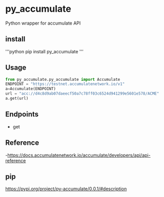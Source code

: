 # py_accumulate

Python wrapper for accumulate API


## install
'''python
pip install py_accumulate
'''
## Usage

```python
from py_accumulate.py_accumulate import Accumulate
ENDPOINT = "https://testnet.accumulatenetwork.io/v1"
a=Accumulate(ENDPOINT)
url = "acc://d4c8d9ab07daeecf50a7c78ff03c6524d941299e5601e578/ACME"
a.get(url)
```

## Endpoints

- get 


## Reference

-https://docs.accumulatenetwork.io/accumulate/developers/api/api-reference


## pip

https://pypi.org/project/py-accumulate/0.0.1/#description